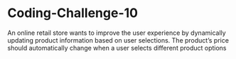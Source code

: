 # Coding-Challenge-10
An online retail store wants to improve the user experience by dynamically updating product information based on user selections. The product’s price should automatically change when a user selects different product options
